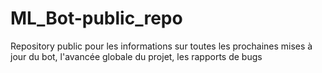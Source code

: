 # ML_Bot-public_repo
Repository public pour les informations sur toutes les prochaines mises à jour du bot, l'avancée globale du projet, les rapports de bugs
